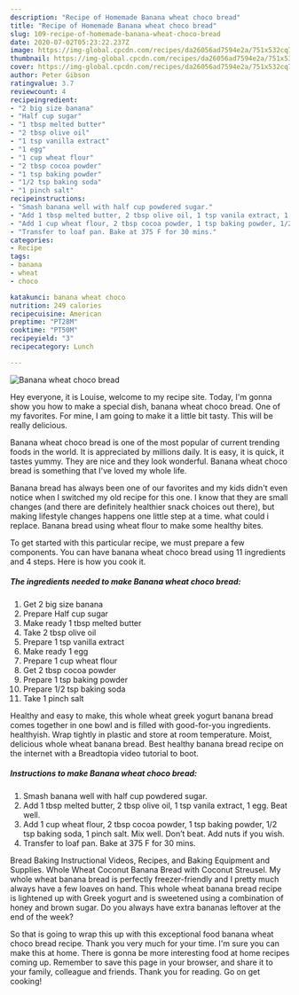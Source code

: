 ```yaml
---
description: "Recipe of Homemade Banana wheat choco bread"
title: "Recipe of Homemade Banana wheat choco bread"
slug: 109-recipe-of-homemade-banana-wheat-choco-bread
date: 2020-07-02T05:23:22.237Z
image: https://img-global.cpcdn.com/recipes/da26056ad7594e2a/751x532cq70/banana-wheat-choco-bread-recipe-main-photo.jpg
thumbnail: https://img-global.cpcdn.com/recipes/da26056ad7594e2a/751x532cq70/banana-wheat-choco-bread-recipe-main-photo.jpg
cover: https://img-global.cpcdn.com/recipes/da26056ad7594e2a/751x532cq70/banana-wheat-choco-bread-recipe-main-photo.jpg
author: Peter Gibson
ratingvalue: 3.7
reviewcount: 4
recipeingredient:
- "2 big size banana"
- "Half cup sugar"
- "1 tbsp melted butter"
- "2 tbsp olive oil"
- "1 tsp vanilla extract"
- "1 egg"
- "1 cup wheat flour"
- "2 tbsp cocoa powder"
- "1 tsp baking powder"
- "1/2 tsp baking soda"
- "1 pinch salt"
recipeinstructions:
- "Smash banana well with half cup powdered sugar."
- "Add 1 tbsp melted butter, 2 tbsp olive oil, 1 tsp vanila extract, 1 egg. Beat well."
- "Add 1 cup wheat flour, 2 tbsp cocoa powder, 1 tsp baking powder, 1/2 tsp baking soda, 1 pinch salt. Mix well. Don’t beat. Add nuts if you wish."
- "Transfer to loaf pan. Bake at 375 F for 30 mins."
categories:
- Recipe
tags:
- banana
- wheat
- choco

katakunci: banana wheat choco 
nutrition: 249 calories
recipecuisine: American
preptime: "PT28M"
cooktime: "PT50M"
recipeyield: "3"
recipecategory: Lunch

---
```



![Banana wheat choco bread](https://img-global.cpcdn.com/recipes/da26056ad7594e2a/751x532cq70/banana-wheat-choco-bread-recipe-main-photo.jpg)

Hey everyone, it is Louise, welcome to my recipe site. Today, I'm gonna show you how to make a special dish, banana wheat choco bread. One of my favorites. For mine, I am going to make it a little bit tasty. This will be really delicious.

Banana wheat choco bread is one of the most popular of current trending foods in the world. It is appreciated by millions daily. It is easy, it is quick, it tastes yummy. They are nice and they look wonderful. Banana wheat choco bread is something that I've loved my whole life.

Banana bread has always been one of our favorites and my kids didn&#39;t even notice when I switched my old recipe for this one. I know that they are small changes (and there are definitely healthier snack choices out there), but making lifestyle changes happens one little step at a time. what could i replace. Banana bread using wheat flour to make some healthy bites.


To get started with this particular recipe, we must prepare a few components. You can have banana wheat choco bread using 11 ingredients and 4 steps. Here is how you cook it.

<!--inarticleads1-->

##### The ingredients needed to make Banana wheat choco bread:

1. Get 2 big size banana
1. Prepare Half cup sugar
1. Make ready 1 tbsp melted butter
1. Take 2 tbsp olive oil
1. Prepare 1 tsp vanilla extract
1. Make ready 1 egg
1. Prepare 1 cup wheat flour
1. Get 2 tbsp cocoa powder
1. Prepare 1 tsp baking powder
1. Prepare 1/2 tsp baking soda
1. Take 1 pinch salt


Healthy and easy to make, this whole wheat greek yogurt banana bread comes together in one bowl and is filled with good-for-you ingredients. healthyish. Wrap tightly in plastic and store at room temperature. Moist, delicious whole wheat banana bread. Best healthy banana bread recipe on the internet with a Breadtopia video tutorial to boot. 

<!--inarticleads2-->

##### Instructions to make Banana wheat choco bread:

1. Smash banana well with half cup powdered sugar.
1. Add 1 tbsp melted butter, 2 tbsp olive oil, 1 tsp vanila extract, 1 egg. Beat well.
1. Add 1 cup wheat flour, 2 tbsp cocoa powder, 1 tsp baking powder, 1/2 tsp baking soda, 1 pinch salt. Mix well. Don’t beat. Add nuts if you wish.
1. Transfer to loaf pan. Bake at 375 F for 30 mins.


Bread Baking Instructional Videos, Recipes, and Baking Equipment and Supplies. Whole Wheat Coconut Banana Bread with Coconut Streusel. My whole wheat banana bread is perfectly freezer-friendly and I pretty much always have a few loaves on hand. This whole wheat banana bread recipe is lightened up with Greek yogurt and is sweetened using a combination of honey and brown sugar. Do you always have extra bananas leftover at the end of the week? 

So that is going to wrap this up with this exceptional food banana wheat choco bread recipe. Thank you very much for your time. I'm sure you can make this at home. There is gonna be more interesting food at home recipes coming up. Remember to save this page in your browser, and share it to your family, colleague and friends. Thank you for reading. Go on get cooking!
